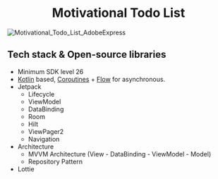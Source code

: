 <h1 align="center">Motivational Todo List</h1>

![Motivational_Todo_List_AdobeExpress](https://github.com/winstonmoon/motivational-todo-list-android/assets/60098120/e99e9b18-e22d-4c16-a286-ed8ddd4f2524)


## Tech stack & Open-source libraries
- Minimum SDK level 26
- [Kotlin](https://kotlinlang.org/) based, [Coroutines](https://github.com/Kotlin/kotlinx.coroutines) + [Flow](https://kotlin.github.io/kotlinx.coroutines/kotlinx-coroutines-core/kotlinx.coroutines.flow/) for asynchronous.
- Jetpack
    - Lifecycle
    - ViewModel
    - DataBinding
    - Room
    - Hilt
    - ViewPager2
    - Navigation
- Architecture
    - MVVM Architecture (View - DataBinding - ViewModel - Model)
    - Repository Pattern
- Lottie
